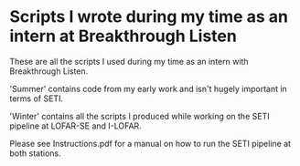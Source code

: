 # Scripts I wrote during my time as an intern at Breakthrough Listen

These are all the scripts I used during my time as an intern with Breakthrough Listen. 

'Summer' contains code from my early work and isn't hugely important in terms of SETI.

'Winter' contains all the scripts I produced while working on the SETI pipeline at LOFAR-SE and I-LOFAR.

Please see Instructions.pdf for a manual on how to run the SETI pipeline at both stations.

